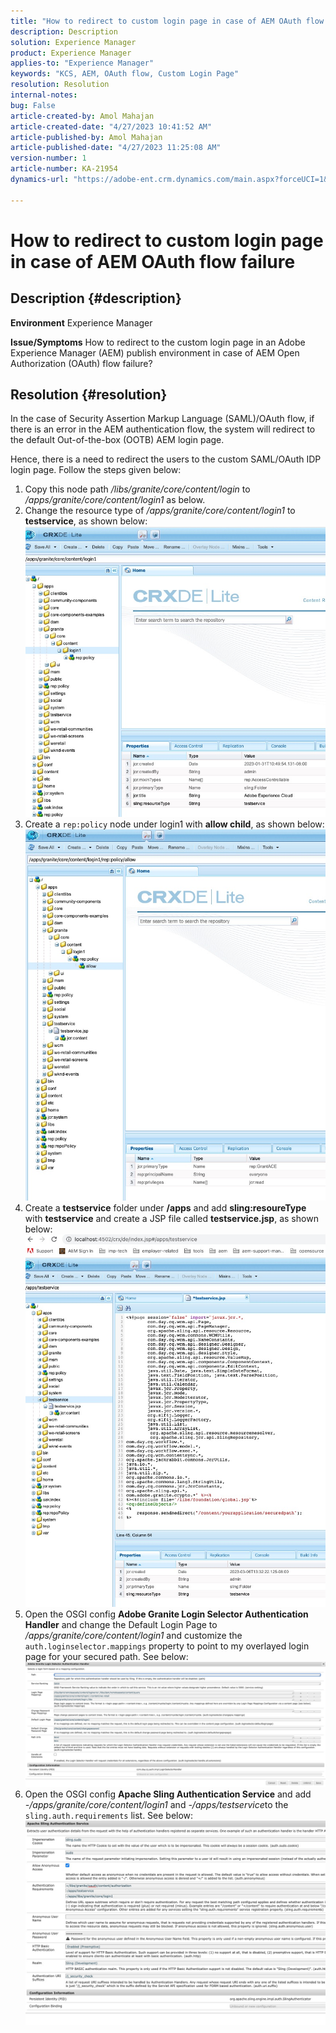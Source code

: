 ```yaml
---
title: "How to redirect to custom login page in case of AEM OAuth flow failure"
description: Description
solution: Experience Manager
product: Experience Manager
applies-to: "Experience Manager"
keywords: "KCS, AEM, OAuth flow, Custom Login Page"
resolution: Resolution
internal-notes: 
bug: False
article-created-by: Amol Mahajan
article-created-date: "4/27/2023 10:41:52 AM"
article-published-by: Amol Mahajan
article-published-date: "4/27/2023 11:25:08 AM"
version-number: 1
article-number: KA-21954
dynamics-url: "https://adobe-ent.crm.dynamics.com/main.aspx?forceUCI=1&pagetype=entityrecord&etn=knowledgearticle&id=f721c418-e8e4-ed11-a7c7-6045bd006a22"

---
```

# How to redirect to custom login page in case of AEM OAuth flow failure

## Description {#description}

<b>Environment</b>
Experience Manager


<b>Issue/Symptoms</b>
How to redirect to the custom login page in an Adobe Experience Manager (AEM) publish environment in case of AEM Open Authorization (OAuth) flow failure?


## Resolution {#resolution}


In the case of Security Assertion Markup Language (SAML)/OAuth flow, if there is an error in the AEM authentication flow, the system will redirect to the default Out-of-the-box (OOTB) AEM login page.

Hence, there is a need to redirect the users to the custom SAML/OAuth IDP login page. Follow the steps given below:

1. Copy this node path */libs/granite/core/content/login* to */apps/granite/core/content/login1* as below.
2. Change the resource type of */apps/granite/core/content/login1* to <b>testservice</b>, as shown below:![](assets/25e0ebb5-ede4-ed11-a7c7-6045bd006a22.png)
3. Create a `rep:policy` node under login1 with <b>allow child</b>, as shown below:![](assets/cc0347ce-ede4-ed11-a7c7-6045bd006a22.png)
4. Create a <b>testservice</b> folder under <b>/apps</b> and add <b>sling:resoureType</b> with <b>testservice</b> and create a JSP file called <b>testservice.jsp</b>, as shown below:![](assets/aec657e1-ede4-ed11-a7c7-6045bd006a22.png)
5. Open the OSGI config <b>Adobe Granite Login Selector Authentication Handler</b> and change the Default Login Page to */apps/granite/core/content/login1* and customize the `auth.loginselector.mappings` property to point to my overlayed login page for your secured path. See below:![](assets/b45869f6-ede4-ed11-a7c7-6045bd006a22.png)
6. Open the OSGI config <b>Apache Sling Authentication Service</b> and add *-/apps/granite/core/content/login1* and *-/apps/testservice*to the `sling.auth.requirements` list. See below:![](assets/494fad08-eee4-ed11-a7c7-6045bd006a22.png)

